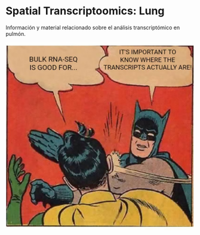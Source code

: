 # **Spatial Transcriptoomics: Lung**

Información y material relacionado sobre el análisis transcriptómico en pulmón.

![ST](BatmanSpatial.png)
